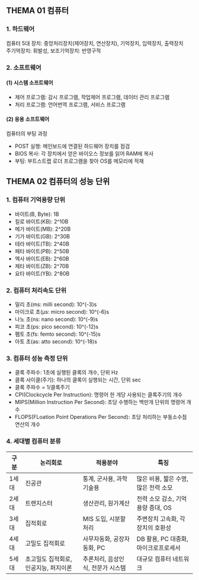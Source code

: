 ## **THEMA 01 컴퓨터**

### 1. 하드웨어  
컴퓨터 5대 장치: 중앙처리장치(제어장치, 연산장치), 기억장치, 입력장치, 출력장치  
주기억장치: 휘발성, 보조기억장치: 반영구적

### 2. 소프트웨어  
#### (1) 시스템 소프트웨어
- 제어 프로그램: 감시 프로그램, 작업제어 프로그램, 데이터 관리 프로그램
- 처리 프로그램: 언어번역 프로그램, 서비스 프로그램

#### (2) 응용 소프트웨어
컴퓨터의 부팅 과정  
- POST 실행: 메인보드에 연결된 하드웨어 장치를 점검
- BIOS 복사: 각 장치에서 얻은 바이오스 정보를 읽어 RAM에 복사
- 부팅: 부트스트랩 로더 프로그램을 찾아 OS를 메모리에 적재



## **THEMA 02 컴퓨터의 성능 단위**

### 1. 컴퓨터 기억용량 단위
- 바이트(B, Byte): 1B
- 킬로 바이트(KB): 2^10B
- 메가 바이트(MB): 2^20B
- 기가 바이트(GB): 2^30B
- 테라 바이트(TB): 2^40B
- 페타 바이트(PB): 2^50B
- 엑사 바이트(EB): 2^60B
- 제타 바이트(ZB): 2^70B
- 요타 바이트(YB): 2^80B

### 2. 컴퓨터 처리속도 단위
- 밀리 초(ms: milli second): 10^(-3)s
- 마이크로 초(μs: micro second): 10^(-6)s
- 나노 초(ns: nano second): 10^(-9)s
- 피코 초(ps: pico second): 10^(-12)s
- 펨토 초(fs: femto second): 10^(-15)s
- 아토 초(as: atto second): 10^(-18)s

### 3. 컴퓨터 성능 측정 단위
- 클록 주파수: 1초에 실행된 클록의 개수, 단위 Hz
- 클록 사이클(주기): 하나의 클록이 실행되는 시간, 단위 sec
- 클록 주파수 = 1/클록주기
- CPI(Clockcycle Per Instruction): 명령어 한 개당 사용되는 클록주기의 개수
- MIPS(Million Instruction Per Second): 초당 수행하는 백만개 단위의 명령어 개수
- FLOPS(FLoation Point Operations Per Second): 초당 처리하는 부동소수점 연산의 개수

### 4. 세대별 컴퓨터 분류
|구분|논리회로|적용분야|특징|
|-------|----|---|---|
|1세대|진공관|통계, 군사용, 과학 기술용|많은 비용, 짧은 수명, 많은 전력 소모|
|2세대|트랜지스터|생산관리, 원가계산|전력 소모 감소, 기억용량 증대, OS|
|3세대|집적회로|MIS 도입, 시분할 처리|주변장치 고속화, 각 장치의 호환성|
|4세대|고밀도 집적회로|사무자동화, 공장자동화, PC|DB 활용, PC 대중화, 마이크로프로세서|
|5세대|초고밀도 집적회로, 인공지능, 퍼지이론|추론처리, 음성인식, 전문가 시스템|대규모 컴퓨터 네트워크|
